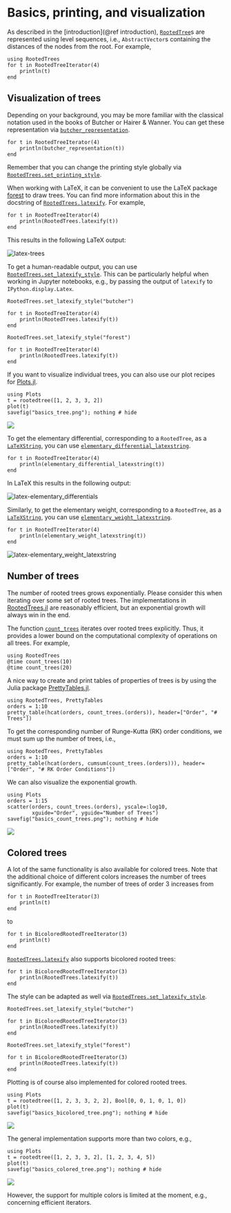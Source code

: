 # Basics, printing, and visualization

As described in the [introduction](@ref introduction), [`RootedTree`](@ref)s
are represented using level sequences, i.e., `AbstractVector`s containing
the distances of the nodes from the root. For example,

```@example basics
using RootedTrees
for t in RootedTreeIterator(4)
    println(t)
end
```


## Visualization of trees

Depending on your background, you may be more familiar with the classical
notation used in the books of Butcher or Hairer & Wanner. You can get these
representation via [`butcher_representation`](@ref).

```@example basics
for t in RootedTreeIterator(4)
    println(butcher_representation(t))
end
```

Remember that you can change the printing style globally via
[`RootedTrees.set_printing_style`](@ref).

When working with LaTeX, it can be convenient to use the LaTeX package
[forest](https://ctan.org/pkg/forest) to draw trees. You can find more
information about this in the docstring of [`RootedTrees.latexify`](@ref).
For example,

```@example basics
for t in RootedTreeIterator(4)
    println(RootedTrees.latexify(t))
end
```

This results in the following LaTeX output:

![latex-trees](https://user-images.githubusercontent.com/12693098/196148917-6e3cf000-5bc3-4798-8a82-d6e939bb6a8f.png)

To get a human-readable output, you can use
[`RootedTrees.set_latexify_style`](@ref). This can be particularly helpful when
working in Jupyter notebooks, e.g., by passing the output of `latexify` to
`IPython.display.Latex`.

```@example basics
RootedTrees.set_latexify_style("butcher")

for t in RootedTreeIterator(4)
    println(RootedTrees.latexify(t))
end

RootedTrees.set_latexify_style("forest")

for t in RootedTreeIterator(4)
    println(RootedTrees.latexify(t))
end
```

If you want to visualize individual trees, you can also use our plot recipes
for [Plots.jl](https://github.com/JuliaPlots/Plots.jl).

```@example basics
using Plots
t = rootedtree([1, 2, 3, 3, 2])
plot(t)
savefig("basics_tree.png"); nothing # hide
```

![](basics_tree.png)

To get the elementary differential, corresponding to a `RootedTree`, as a [`LaTeXString`](https://github.com/JuliaStrings/LaTeXStrings.jl), you can use [`elementary_differential_latexstring`](@ref).

```@example basics
for t in RootedTreeIterator(4)
    println(elementary_differential_latexstring(t))
end
```
In LaTeX this results in the following output:

![latex-elementary_differentials](https://user-images.githubusercontent.com/125130707/282897199-4967fe07-a370-4d64-b671-84f578a52391.png)

Similarly, to get the elementary weight, corresponding to a `RootedTree`, as a [`LaTeXString`](https://github.com/JuliaStrings/LaTeXStrings.jl), you can use [`elementary_weight_latexstring`](@ref).

```@example basics
for t in RootedTreeIterator(4)
    println(elementary_weight_latexstring(t))
end
```

![latex-elementary_weight_latexstring]()


## Number of trees

The number of rooted trees grows exponentially. Please consider this when
iterating over some set of rooted trees. The implementations in
[RootedTrees.jl](https://github.com/SciML/RootedTrees.jl)
are reasonably efficient, but an exponential growth will always win in the end.

The function [`count_trees`](@ref) iterates over rooted trees explicitly. Thus,
it provides a lower bound on the computational complexity of operations on all
trees. For example,

```@repl
using RootedTrees
@time count_trees(10)
@time count_trees(20)
```

A nice way to create and print tables of properties of trees is by using
the Julia package [PrettyTables.jl](https://github.com/ronisbr/PrettyTables.jl).

```@repl
using RootedTrees, PrettyTables
orders = 1:10
pretty_table(hcat(orders, count_trees.(orders)), header=["Order", "# Trees"])
```

To get the corresponding number of Runge-Kutta (RK) order conditions, we must
sum up the number of trees, i.e.,

```@repl
using RootedTrees, PrettyTables
orders = 1:10
pretty_table(hcat(orders, cumsum(count_trees.(orders))), header=["Order", "# RK Order Conditions"])
```

We can also visualize the exponential growth.

```@example basics
using Plots
orders = 1:15
scatter(orders, count_trees.(orders), yscale=:log10,
        xguide="Order", yguide="Number of Trees")
savefig("basics_count_trees.png"); nothing # hide
```

![](basics_count_trees.png)


## Colored trees

A lot of the same functionality is also available for colored trees.
Note that the additional choice of different colors increases the number of
trees significantly. For example, the number of trees of order 3 increases from

```@example basics
for t in RootedTreeIterator(3)
    println(t)
end
```

to

```@example basics
for t in BicoloredRootedTreeIterator(3)
    println(t)
end
```

[`RootedTrees.latexify`](@ref) also supports bicolored rooted trees:

```@example basics
for t in BicoloredRootedTreeIterator(3)
    println(RootedTrees.latexify(t))
end
```

The style can be adapted as well via [`RootedTrees.set_latexify_style`](@ref).

```@example basics
RootedTrees.set_latexify_style("butcher")

for t in BicoloredRootedTreeIterator(3)
    println(RootedTrees.latexify(t))
end

RootedTrees.set_latexify_style("forest")

for t in BicoloredRootedTreeIterator(3)
    println(RootedTrees.latexify(t))
end
```

Plotting is of course also implemented for colored rooted trees.

```@example basics
using Plots
t = rootedtree([1, 2, 3, 3, 2, 2], Bool[0, 0, 1, 0, 1, 0])
plot(t)
savefig("basics_bicolored_tree.png"); nothing # hide
```

![](basics_bicolored_tree.png)

The general implementation supports more than two colors, e.g.,

```@example basics
using Plots
t = rootedtree([1, 2, 3, 3, 2], [1, 2, 3, 4, 5])
plot(t)
savefig("basics_colored_tree.png"); nothing # hide
```

![](basics_colored_tree.png)

However, the support for multiple colors is limited at the moment, e.g.,
concerning efficient iterators.
